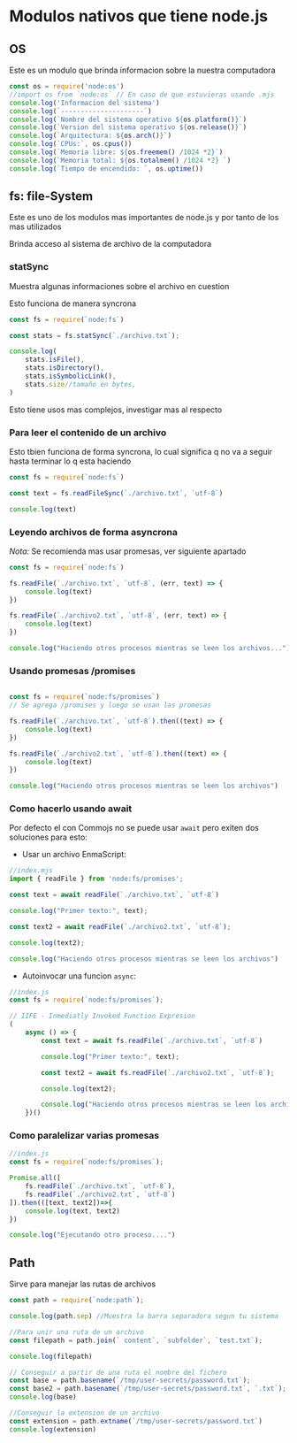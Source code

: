 # Modulos nativos que tiene node.js

## OS

Este es un modulo que brinda informacion sobre la nuestra computadora

```javascript
const os = require('node:os')
//import os from `node:os` // En caso de que estuvieras usando .mjs
console.log('Informacion del sistema')
console.log(`---------------------`)
console.log(`Nombre del sistema operativo ${os.platform()}`)
console.log(`Version del sistema operativo ${os.release()}`)
console.log(`Arquitectura: ${os.arch()}`)
console.log(`CPUs:`, os.cpus())
console.log(`Memoria libre: ${os.freemem() /1024 *2}`)
console.log(`Memoria total: ${os.totalmem() /1024 *2} `)
console.log(`Tiempo de encendido: `, os.uptime())
```

## fs: file-System

Este es uno de los modulos mas importantes de node.js y por tanto de los mas utilizados

Brinda acceso al sistema de archivo de la computadora

### statSync

Muestra algunas informaciones sobre el archivo en cuestion

Esto funciona de manera syncrona

```javascript
const fs = require(`node:fs`)

const stats = fs.statSync(`./archivo.txt`);

console.log(
    stats.isFile(),
    stats.isDirectory(),
    stats.isSymbolicLink(),
    stats.size//tamaño en bytes,
)
```

Esto tiene usos mas complejos, investigar mas al respecto

### Para leer el contenido de un archivo

Esto tbien funciona de forma syncrona, lo cual significa q no va a seguir hasta terminar lo q esta haciendo

```javascript
const fs = require(`node:fs`)

const text = fs.readFileSync(`./archivo.txt`, `utf-8`)

console.log(text) 
```

### Leyendo archivos de forma asyncrona

*Nota:* Se recomienda mas usar promesas, ver siguiente apartado

```javascript
const fs = require(`node:fs`)

fs.readFile(`./archivo.txt`, `utf-8`, (err, text) => {
    console.log(text)
})

fs.readFile(`./archivo2.txt`, `utf-8`, (err, text) => {
    console.log(text)
})

console.log("Haciendo otros procesos mientras se leen los archivos...") 
```

### Usando promesas /promises

```javascript

const fs = require(`node:fs/promises`)
// Se agrega /promises y luego se usan las promesas

fs.readFile(`./archivo.txt`, `utf-8`).then((text) => {
    console.log(text)
})

fs.readFile(`./archivo2.txt`, `utf-8`).then((text) => {
    console.log(text)
})

console.log("Haciendo otros procesos mientras se leen los archivos") 
```

### Como hacerlo usando await

Por defecto el con Commojs no se puede usar `await` pero exiten dos soluciones para esto:

- Usar un archivo EnmaScript:

```javascript
//index.mjs
import { readFile } from 'node:fs/promises';

const text = await readFile(`./archivo.txt`, `utf-8`)

console.log("Primer texto:", text);

const text2 = await readFile(`./archivo2.txt`, `utf-8`);

console.log(text2);

console.log("Haciendo otros procesos mientras se leen los archivos") 
```

- Autoinvocar una funcion `async`:

```javascript
//index.js
const fs = require(`node:fs/promises`);

// IIFE - Inmediatly Invoked Function Expresion
(
    async () => {
        const text = await fs.readFile(`./archivo.txt`, `utf-8`)

        console.log("Primer texto:", text);

        const text2 = await fs.readFile(`./archivo2.txt`, `utf-8`);

        console.log(text2);

        console.log("Haciendo otros procesos mientras se leen los archivos")
    })()
```

### Como paralelizar varias promesas

```javascript
//index.js
const fs = require(`node:fs/promises`);

Promise.all([
    fs.readFile(`./archivo.txt`, `utf-8`),
    fs.readFile(`./archivo2.txt`, `utf-8`)
]).then(([text, text2])=>{
    console.log(text, text2)
})

console.log("Ejecutando otro proceso....")
```

## Path

Sirve para manejar las rutas de archivos

```javascript
const path = require(`node:path`);

console.log(path.sep) //Muestra la barra separadora segun tu sistema

//Para unir una ruta de un archivo
const filepath = path.join(` content`, `subfolder`, `test.txt`);

console.log(filepath)

// Conseguir a partir de una ruta el nombre del fichero
const base = path.basename(`/tmp/user-secrets/password.txt`);
const base2 = path.basename(`/tmp/user-secrets/password.txt`, `.txt`); 
console.log(base)

//Conseguir la extension de un archivo
const extension = path.extname(`/tmp/user-secrets/password.txt`)
console.log(extension)
```
